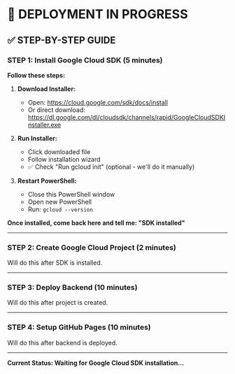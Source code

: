 # 🚀 DEPLOYMENT IN PROGRESS

## ✅ STEP-BY-STEP GUIDE

### **STEP 1: Install Google Cloud SDK** (5 minutes)

**Follow these steps:**

1. **Download Installer:**
   - Open: https://cloud.google.com/sdk/docs/install
   - Or direct download: https://dl.google.com/dl/cloudsdk/channels/rapid/GoogleCloudSDKInstaller.exe

2. **Run Installer:**
   - Click downloaded file
   - Follow installation wizard
   - ✅ Check "Run gcloud init" (optional - we'll do it manually)

3. **Restart PowerShell:**
   - Close this PowerShell window
   - Open new PowerShell
   - Run: `gcloud --version`

**Once installed, come back here and tell me: "SDK installed"**

---

### **STEP 2: Create Google Cloud Project** (2 minutes)

Will do this after SDK is installed.

---

### **STEP 3: Deploy Backend** (10 minutes)

Will do this after project is created.

---

### **STEP 4: Setup GitHub Pages** (10 minutes)

Will do this after backend is deployed.

---

**Current Status: Waiting for Google Cloud SDK installation...**


